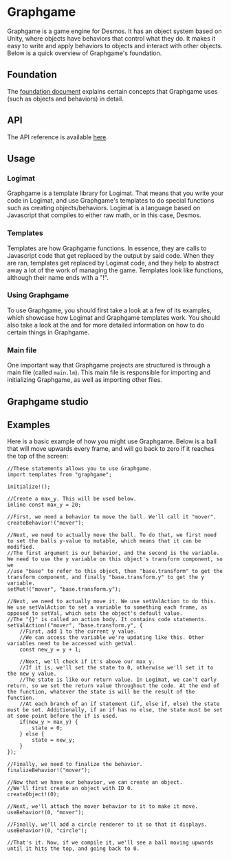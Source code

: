 # Graphgame
Graphgame is a game engine for Desmos. It has an object system based on Unity, where objects have behaviors that control what they do. It makes it easy to write and apply behaviors to objects and interact with other objects. Below is a quick overview of Graphgame's foundation.

## Foundation
The [foundation document](doc/FOUNDATION.md) explains certain concepts that Graphgame uses (such as objects and behaviors) in detail.

## API
The API reference is available [here](doc/API.md).

## Usage

### Logimat
Graphgame is a template library for Logimat. That means that you write your code in Logimat, and use Graphgame's templates to do special functions such as creating objects/behaviors. Logimat is a language based on Javascript that compiles to either raw math, or in this case, Desmos.

### Templates
Templates are how Graphgame functions. In essence, they are calls to Javascript code that get replaced by the output by said code. When they are ran, templates get replaced by Logimat code, and they help to abstract away a lot of the work of managing the game. Templates look like functions, although their name ends with a "!".

### Using Graphgame
To use Graphgame, you should first take a look at a few of its examples, which showcase how Logimat and Graphgame templates work. You should also take a look at the <API reference> and <Priority guide> for more detailed information on how to do certain things in Graphgame.

### Main file
One important way that Graphgame projects are structured is through a main file (called `main.lm`). This main file is responsible for importing and initializing Graphgame, as well as importing other files.

## Graphgame studio

## Examples
Here is a basic example of how you might use Graphgame. Below is a ball that will move upwards every frame, and will go back to zero if it reaches the top of the screen:
```
//These statements allows you to use Graphgame.
import templates from "graphgame";

initialize!();

//Create a max_y. This will be used below.
inline const max_y = 20;

//First, we need a behavior to move the ball. We'll call it "mover".
createBehavior!("mover");

//Next, we need to actually move the ball. To do that, we first need to set the balls y-value to mutable, which means that it can be modified.
//The first argument is our behavior, and the second is the variable. We need to use the y variable on this object's transform component, so we
//use "base" to refer to this object, then "base.transform" to get the transform component, and finally "base.transform.y" to get the y variable.
setMut!("mover", "base.transform.y");

//Next, we need to actually move it. We use setValAction to do this. We use setValAction to set a variable to something each frame, as opposed to setVal, which sets the object's default value.
//The "{}" is called an action body. It contains code statements.
setValAction!("mover", "base.transform.y", {
    //First, add 1 to the current y value.
    //We can access the variable we're updating like this. Other variables need to be accessed with getVal.
    const new_y = y + 1;
    
    //Next, we'll check if it's above our max y.
    //If it is, we'll set the state to 0, otherwise we'll set it to the new y value.
    //The state is like our return value. In Logimat, we can't early return, so we set the return value throughout the code. At the end of the function, whatever the state is will be the result of the function.
    //At each branch of an if statement (if, else if, else) the state must be set. Additionally, if an if has no else, the state must be set at some point before the if is used.
    if(new_y > max_y) {
        state = 0;
    } else {
        state = new_y;
    }
});

//Finally, we need to finalize the behavior.
finalizeBehavior!("mover");

//Now that we have our behavior, we can create an object.
//We'll first create an object with ID 0.
createObject!(0);

//Next, we'll attach the mover behavior to it to make it move.
useBehavior!(0, "mover");

//Finally, we'll add a circle renderer to it so that it displays.
useBehavior!(0, "circle");

//That's it. Now, if we compile it, we'll see a ball moving upwards until it hits the top, and going back to 0.
```